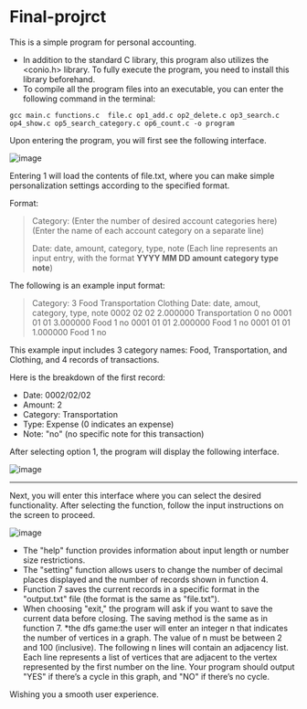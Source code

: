 # Final-projrct
This is a simple program for personal accounting.


* In addition to the standard C library, this program also utilizes the <conio.h> library. To fully execute the program, you need to install this library beforehand.
* To compile all the program files into an executable, you can enter the following command in the terminal:
```
gcc main.c functions.c  file.c op1_add.c op2_delete.c op3_search.c op4_show.c op5_search_category.c op6_count.c -o program
```

Upon entering the program, you will first see the following interface.

![image](https://github.com/910605jeremy/Final-projrct/assets/132763427/307e6f1f-9a4a-4905-ab30-5262df1df63f)

Entering 1 will load the contents of file.txt, where you can make simple personalization settings according to the specified format.


Format:
> Category:
> (Enter the number of desired account categories here)
> (Enter the name of each account category on a separate line)
> 
> Date: date, amount, category, type, note
> (Each line represents an input entry, with the format **YYYY MM DD amount category type note**)

The following is an example input format:
> Category:
> 3
> Food
> Transportation
> Clothing
> Date: date, amout, category, type, note
> 0002 02 02 2.000000 Transportation 0 no
> 0001 01 01 3.000000 Food 1 no
> 0001 01 01 2.000000 Food 1 no
> 0001 01 01 1.000000 Food 1 no


This example input includes 3 category names: Food, Transportation, and Clothing, and 4 records of transactions.

Here is the breakdown of the first record:

* Date: 0002/02/02
* Amount: 2
* Category: Transportation
* Type: Expense (0 indicates an expense)
* Note: "no" (no specific note for this transaction)

After selecting option 1, the program will display the following interface.

![image](https://github.com/910605jeremy/Final-projrct/assets/132763427/c01b9478-849b-4f1b-bb89-66876840f30a)



---

Next, you will enter this interface where you can select the desired functionality. After selecting the function, follow the input instructions on the screen to proceed.

![image](https://github.com/910605jeremy/Final-projrct/assets/132763427/7c4fd989-1c5d-4078-92bd-609b076e7351)

* The "help" function provides information about input length or number size restrictions.
* The "setting" function allows users to change the number of decimal places displayed and the number of records shown in function 4.
* Function 7 saves the current records in a specific format in the "output.txt" file (the format is the same as "file.txt").
* When choosing "exit," the program will ask if you want to save the current data before closing. The saving method is the same as in function 7.
*the dfs game:the user will enter an integer n that indicates the number of vertices in a graph. The value of n must be between 2 and 100 (inclusive). The following n lines will contain an adjacency list. Each line represents a list of vertices that are adjacent to the vertex represented by the first number on the line. Your program should output "YES" if there’s a cycle in this graph, and "NO" if there’s no cycle. 

Wishing you a smooth user experience.
